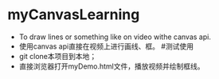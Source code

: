 # myCanvasLearning
- To draw lines or something like on video withe canvas api.
- 使用canvas api直接在视频上进行画线、框。
#测试使用
- git clone本项目到本地；
- 直接浏览器打开myDemo.html文件，播放视频并绘制框线。

